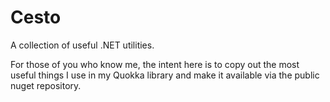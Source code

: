 Cesto
=====

A collection of useful .NET utilities.

For those of you who know me, the intent here is to copy out the most useful things I use in my
Quokka library and make it available via the public nuget repository.
